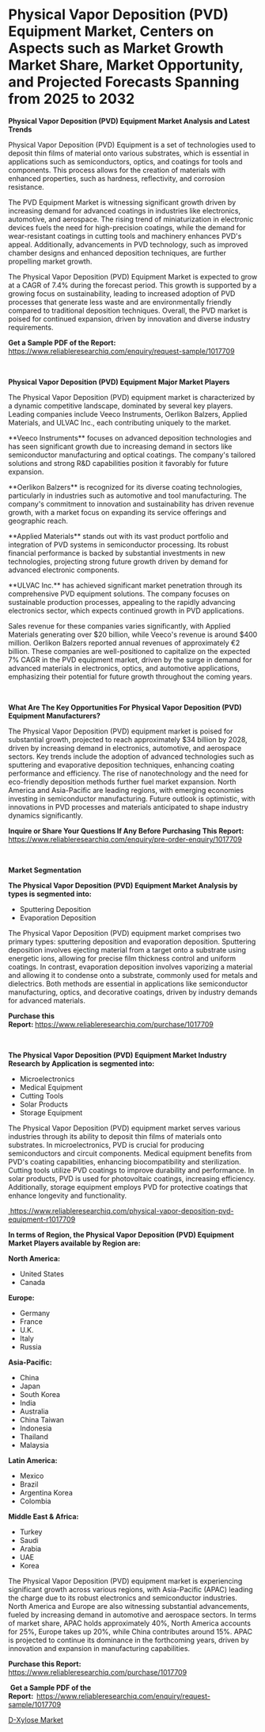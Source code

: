 <p><h1>Physical Vapor Deposition (PVD) Equipment Market, Centers on Aspects such as Market Growth Market Share, Market Opportunity, and Projected Forecasts Spanning from 2025 to 2032</h1></p><p><strong>Physical Vapor Deposition (PVD) Equipment Market Analysis and Latest Trends</strong></p>
<p><p>Physical Vapor Deposition (PVD) Equipment is a set of technologies used to deposit thin films of material onto various substrates, which is essential in applications such as semiconductors, optics, and coatings for tools and components. This process allows for the creation of materials with enhanced properties, such as hardness, reflectivity, and corrosion resistance.</p><p>The PVD Equipment Market is witnessing significant growth driven by increasing demand for advanced coatings in industries like electronics, automotive, and aerospace. The rising trend of miniaturization in electronic devices fuels the need for high-precision coatings, while the demand for wear-resistant coatings in cutting tools and machinery enhances PVD's appeal. Additionally, advancements in PVD technology, such as improved chamber designs and enhanced deposition techniques, are further propelling market growth.</p><p>The Physical Vapor Deposition (PVD) Equipment Market is expected to grow at a CAGR of 7.4% during the forecast period. This growth is supported by a growing focus on sustainability, leading to increased adoption of PVD processes that generate less waste and are environmentally friendly compared to traditional deposition techniques. Overall, the PVD market is poised for continued expansion, driven by innovation and diverse industry requirements.</p></p>
<p><strong>Get a Sample PDF of the Report:&nbsp;</strong> <a href="https://www.reliableresearchiq.com/enquiry/request-sample/1017709?utm_campaign=3193&utm_medium=2&utm_source=Github&utm_content=ia&utm_term=21032025&utm_id=physical-vapor-deposition-pvd-equipment">https://www.reliableresearchiq.com/enquiry/request-sample/1017709</a></p>
<p>&nbsp;</p>
<p><strong>Physical Vapor Deposition (PVD) Equipment Major Market Players</strong></p>
<p><p>The Physical Vapor Deposition (PVD) equipment market is characterized by a dynamic competitive landscape, dominated by several key players. Leading companies include Veeco Instruments, Oerlikon Balzers, Applied Materials, and ULVAC Inc., each contributing uniquely to the market.</p><p>**Veeco Instruments** focuses on advanced deposition technologies and has seen significant growth due to increasing demand in sectors like semiconductor manufacturing and optical coatings. The company's tailored solutions and strong R&D capabilities position it favorably for future expansion.</p><p>**Oerlikon Balzers** is recognized for its diverse coating technologies, particularly in industries such as automotive and tool manufacturing. The company's commitment to innovation and sustainability has driven revenue growth, with a market focus on expanding its service offerings and geographic reach.</p><p>**Applied Materials** stands out with its vast product portfolio and integration of PVD systems in semiconductor processing. Its robust financial performance is backed by substantial investments in new technologies, projecting strong future growth driven by demand for advanced electronic components.</p><p>**ULVAC Inc.** has achieved significant market penetration through its comprehensive PVD equipment solutions. The company focuses on sustainable production processes, appealing to the rapidly advancing electronics sector, which expects continued growth in PVD applications.</p><p>Sales revenue for these companies varies significantly, with Applied Materials generating over $20 billion, while Veeco's revenue is around $400 million. Oerlikon Balzers reported annual revenues of approximately €2 billion. These companies are well-positioned to capitalize on the expected 7% CAGR in the PVD equipment market, driven by the surge in demand for advanced materials in electronics, optics, and automotive applications, emphasizing their potential for future growth throughout the coming years.</p></p>
<p>&nbsp;</p>
<p><strong>What Are The Key Opportunities For Physical Vapor Deposition (PVD) Equipment Manufacturers?</strong></p>
<p><p>The Physical Vapor Deposition (PVD) equipment market is poised for substantial growth, projected to reach approximately $34 billion by 2028, driven by increasing demand in electronics, automotive, and aerospace sectors. Key trends include the adoption of advanced technologies such as sputtering and evaporative deposition techniques, enhancing coating performance and efficiency. The rise of nanotechnology and the need for eco-friendly deposition methods further fuel market expansion. North America and Asia-Pacific are leading regions, with emerging economies investing in semiconductor manufacturing. Future outlook is optimistic, with innovations in PVD processes and materials anticipated to shape industry dynamics significantly.</p></p>
<p><strong>Inquire or Share Your Questions If Any Before Purchasing This Report:</strong> <a href="https://www.reliableresearchiq.com/enquiry/pre-order-enquiry/1017709?utm_campaign=3193&utm_medium=2&utm_source=Github&utm_content=ia&utm_term=21032025&utm_id=physical-vapor-deposition-pvd-equipment">https://www.reliableresearchiq.com/enquiry/pre-order-enquiry/1017709</a></p>
<p>&nbsp;</p>
<p><strong>Market Segmentation</strong></p>
<p><strong>The Physical Vapor Deposition (PVD) Equipment Market Analysis by types is segmented into:</strong></p>
<p><ul><li>Sputtering Deposition</li><li>Evaporation Deposition</li></ul></p>
<p><p>The Physical Vapor Deposition (PVD) equipment market comprises two primary types: sputtering deposition and evaporation deposition. Sputtering deposition involves ejecting material from a target onto a substrate using energetic ions, allowing for precise film thickness control and uniform coatings. In contrast, evaporation deposition involves vaporizing a material and allowing it to condense onto a substrate, commonly used for metals and dielectrics. Both methods are essential in applications like semiconductor manufacturing, optics, and decorative coatings, driven by industry demands for advanced materials.</p></p>
<p><strong>Purchase this Report:&nbsp;</strong><a href="https://www.reliableresearchiq.com/purchase/1017709?utm_campaign=3193&utm_medium=2&utm_source=Github&utm_content=ia&utm_term=21032025&utm_id=physical-vapor-deposition-pvd-equipment">https://www.reliableresearchiq.com/purchase/1017709</a></p>
<p>&nbsp;</p>
<p><strong>The Physical Vapor Deposition (PVD) Equipment Market Industry Research by Application is segmented into:</strong></p>
<p><ul><li>Microelectronics</li><li>Medical Equipment</li><li>Cutting Tools</li><li>Solar Products</li><li>Storage Equipment</li></ul></p>
<p><p>The Physical Vapor Deposition (PVD) equipment market serves various industries through its ability to deposit thin films of materials onto substrates. In microelectronics, PVD is crucial for producing semiconductors and circuit components. Medical equipment benefits from PVD's coating capabilities, enhancing biocompatibility and sterilization. Cutting tools utilize PVD coatings to improve durability and performance. In solar products, PVD is used for photovoltaic coatings, increasing efficiency. Additionally, storage equipment employs PVD for protective coatings that enhance longevity and functionality.</p></p>
<p><a href="https://www.reliableresearchiq.com/physical-vapor-deposition-pvd-equipment-r1017709?utm_campaign=3193&utm_medium=2&utm_source=Github&utm_content=ia&utm_term=21032025&utm_id=physical-vapor-deposition-pvd-equipment">&nbsp;https://www.reliableresearchiq.com/physical-vapor-deposition-pvd-equipment-r1017709</a></p>
<p><strong>In terms of Region, the Physical Vapor Deposition (PVD) Equipment Market Players available by Region are:</strong></p>
<p>
    <p> <strong> North America: </strong>
        <ul>
            <li>United States</li>
            <li>Canada</li>
        </ul>
        </p> 
    <p> <strong> Europe: </strong>
        <ul>
            <li>Germany</li>
            <li>France</li>
            <li>U.K.</li>
            <li>Italy</li>
            <li>Russia</li>
        </ul>
        </p> 
    <p> <strong> Asia-Pacific: </strong>
        <ul>
            <li>China</li>
            <li>Japan</li>
            <li>South Korea</li>
            <li>India</li>
            <li>Australia</li>
            <li>China Taiwan</li>
            <li>Indonesia</li>
            <li>Thailand</li>
            <li>Malaysia</li>
        </ul>
        </p> 
    <p> <strong> Latin America: </strong>
        <ul>
            <li>Mexico</li>
            <li>Brazil</li>
            <li>Argentina Korea</li>
            <li>Colombia</li>
        </ul>
        </p> 
    <p> <strong> Middle East & Africa: </strong>
        <ul>
            <li>Turkey</li>
            <li>Saudi</li>
            <li>Arabia</li>
            <li>UAE</li>
            <li>Korea</li>
        </ul>
    </p>
    </p>
<p><p>The Physical Vapor Deposition (PVD) equipment market is experiencing significant growth across various regions, with Asia-Pacific (APAC) leading the charge due to its robust electronics and semiconductor industries. North America and Europe are also witnessing substantial advancements, fueled by increasing demand in automotive and aerospace sectors. In terms of market share, APAC holds approximately 40%, North America accounts for 25%, Europe takes up 20%, while China contributes around 15%. APAC is projected to continue its dominance in the forthcoming years, driven by innovation and expansion in manufacturing capabilities.</p></p>
<p><strong>Purchase this Report: </strong><a href="https://www.reliableresearchiq.com/purchase/1017709?utm_campaign=3193&utm_medium=2&utm_source=Github&utm_content=ia&utm_term=21032025&utm_id=physical-vapor-deposition-pvd-equipment">https://www.reliableresearchiq.com/purchase/1017709</a></p>
<p>&nbsp;<strong>Get a Sample PDF of the Report:&nbsp;&nbsp;</strong><a href="https://www.reliableresearchiq.com/enquiry/request-sample/1017709?utm_campaign=3193&utm_medium=2&utm_source=Github&utm_content=ia&utm_term=21032025&utm_id=physical-vapor-deposition-pvd-equipment">https://www.reliableresearchiq.com/enquiry/request-sample/1017709</a></p>
<p><strong></strong></p>
<p><p><a href="https://github.com/ocambdidarhz/Market-Research-Report-List-1/blob/main/d-xylose-market.md?utm_campaign=3193&utm_medium=2&utm_source=Github&utm_content=ia&utm_term=21032025&utm_id=physical-vapor-deposition-pvd-equipment">D-Xylose Market</a></p></p>